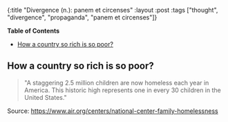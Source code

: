 {:title "Divergence (n.): panem et circenses"
 :layout :post
 :tags  ["thought", "divergence", "propaganda", "panem et circenses"]}

<!-- markdown-toc start - Don't edit this section. Run M-x markdown-toc-refresh-toc -->
**Table of Contents**

- [How a country so rich is so poor?](#how-a-country-so-rich-is-so-poor)

<!-- markdown-toc end -->


## How a country so rich is so poor?

>"A staggering 2.5 million children are now homeless each year in America. This historic high represents one in every 30 children in the United States."

Source: 
https://www.air.org/centers/national-center-family-homelessness
